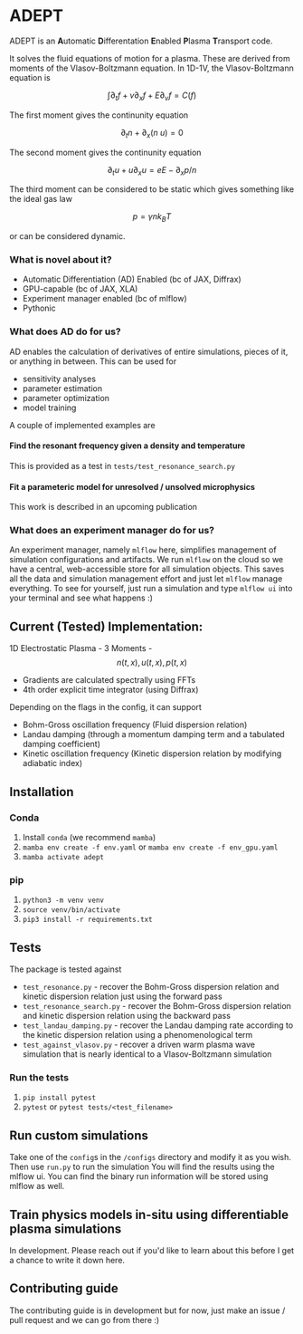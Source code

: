 # ADEPT
ADEPT is an **A**utomatic **D**ifferentation **E**nabled **P**lasma **T**ransport code.

It solves the fluid equations of motion for a plasma. These are derived from moments of the Vlasov-Boltzmann equation.
In 1D-1V, the Vlasov-Boltzmann equation is

$$ \int \partial_t f + v \partial_x f + E \partial_v f = C(f) $$

The first moment gives the continunity equation

$$ \partial_t n + \partial_x (n~u) = 0$$

The second moment gives the continunity equation

$$ \partial_t u + u \partial_x u = e E - \partial_x p / n$$

The third moment can be considered to be static which gives something like the ideal gas law

$$ p = \gamma n k_B T $$ 

or can be considered dynamic.

### What is novel about it?
- Automatic Differentiation (AD) Enabled (bc of JAX, Diffrax)
- GPU-capable (bc of JAX, XLA)
- Experiment manager enabled (bc of mlflow)
- Pythonic

### What does AD do for us?
AD enables the calculation of derivatives of entire simulations, pieces of it, or anything in between. This can be used for 
- sensitivity analyses
- parameter estimation
- parameter optimization
- model training

A couple of implemented examples are

#### Find the resonant frequency given a density and temperature
This is provided as a test in `tests/test_resonance_search.py`  

#### Fit a parameteric model for unresolved / unsolved microphysics
This work is described in an upcoming publication

### What does an experiment manager do for us?
An experiment manager, namely `mlflow` here, simplifies management of simulation configurations and artifacts.
We run `mlflow` on the cloud so we have a central, web-accessible store for all simulation objects. This saves all the 
data and simulation management effort and just let `mlflow` manage everything. To see for yourself,
just run a simulation and type `mlflow ui` into your terminal and see what happens :)

## Current (Tested) Implementation:
1D Electrostatic Plasma - 3 Moments - $$n(t, x), u(t, x), p(t, x)$$

- Gradients are calculated spectrally using FFTs
- 4th order explicit time integrator (using Diffrax)

Depending on the flags in the config, it can support
- Bohm-Gross oscillation frequency (Fluid dispersion relation)
- Landau damping (through a momentum damping term and a tabulated damping coefficient)
- Kinetic oscillation frequency (Kinetic dispersion relation by modifying adiabatic index)

## Installation
### Conda
1. Install `conda` (we recommend `mamba`)
2. `mamba env create -f env.yaml` or `mamba env create -f env_gpu.yaml`
3. `mamba activate adept`

### pip
1. `python3 -m venv venv`
2. `source venv/bin/activate`
3. `pip3 install -r requirements.txt`

## Tests
The package is tested against 
- `test_resonance.py` - recover the Bohm-Gross dispersion relation and kinetic dispersion relation just using the forward pass
- `test_resonance_search.py` - recover the Bohm-Gross dispersion relation and kinetic dispersion relation using the backward pass
- `test_landau_damping.py` - recover the Landau damping rate according to the kinetic dispersion relation using a phenomenological term
- `test_against_vlasov.py` - recover a driven warm plasma wave simulation that is nearly identical to a Vlasov-Boltzmann simulation

### Run the tests
1. `pip install pytest`
2. `pytest` or `pytest tests/<test_filename>`

## Run custom simulations
Take one of the `config`s in the `/configs` directory and modify it as you wish. Then use `run.py` to run the simulation
You will find the results using the mlflow ui. You can find the binary run information will be stored using mlflow as well.

## Train physics models in-situ using differentiable plasma simulations
In development. Please reach out if you'd like to learn about this before I get a chance to write it down here.

## Contributing guide
The contributing guide is in development but for now, just make an issue / pull request and we can go from there :)